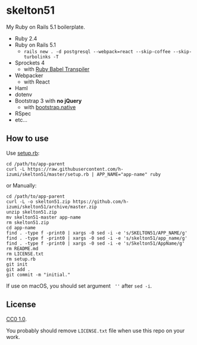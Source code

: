 # skelton51

My Ruby on Rails 5.1 boilerplate.

* Ruby 2.4
* Ruby on Rails 5.1
  * `rails new . -d postgresql --webpack=react --skip-coffee --skip-turbolinks -T`
* Sprockets 4
  * with [Ruby Babel Transpiler](https://github.com/babel/ruby-babel-transpiler)
* Webpacker
  * with React
* Haml
* dotenv
* Bootstrap 3 with **no jQuery**
  * with [bootstrap.native](https://thednp.github.io/bootstrap.native/)
* RSpec
* etc...

## How to use

Use [setup.rb](https://raw.githubusercontent.com/h-izumi/skelton51/master/setup.rb):

```shell
cd /path/to/app-parent
curl -L https://raw.githubusercontent.com/h-izumi/skelton51/master/setup.rb | APP_NAME="app-name" ruby
```

or Manually:

```shell
cd /path/to/app-parent
curl -L -o skelton51.zip https://github.com/h-izumi/skelton51/archive/master.zip
unzip skelton51.zip
mv skelton51-master app-name
rm skelton51.zip
cd app-name
find . -type f -print0 | xargs -0 sed -i -e 's/SKELTON51/APP_NAME/g'
find . -type f -print0 | xargs -0 sed -i -e 's/skelton51/app_name/g'
find . -type f -print0 | xargs -0 sed -i -e 's/Skelton51/AppName/g'
rm README.md
rm LICENSE.txt
rm setup.rb
git init
git add .
git commit -m "initial."
```

If use on macOS, you should set argument ` ''` after `sed -i`.

## License

[CC0 1.0](https://creativecommons.org/publicdomain/zero/1.0/deed).

You probably should remove `LICENSE.txt` file when use this repo on your work.
